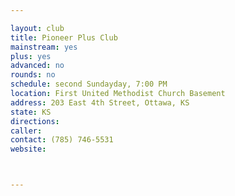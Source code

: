 ```yaml
---

layout: club
title: Pioneer Plus Club
mainstream: yes
plus: yes
advanced: no
rounds: no
schedule: second Sundayday, 7:00 PM
location: First United Methodist Church Basement
address: 203 East 4th Street, Ottawa, KS
state: KS
directions: 
caller: 
contact: (785) 746-5531
website: 



---
```


